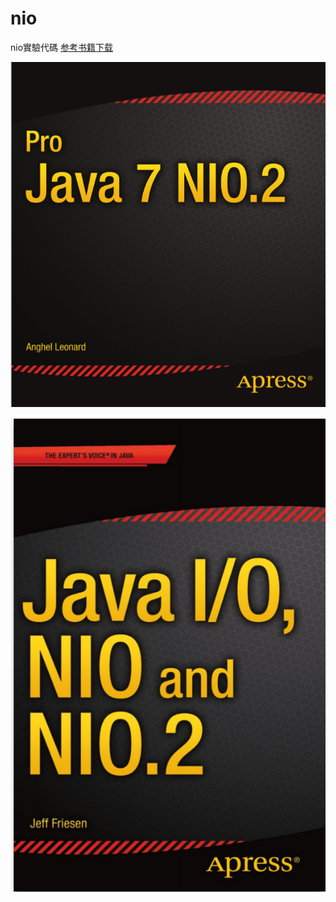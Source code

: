# nio
nio實驗代碼
[参考书籍下载](https://download.csdn.net/download/u013244517/10350333)

![nio2](https://github.com/qincloud/nio/blob/master/src/main/resources/images/nio2.png)

![nioandnio2](https://github.com/qincloud/nio/blob/master/src/main/resources/images/nioandnio2.png)

